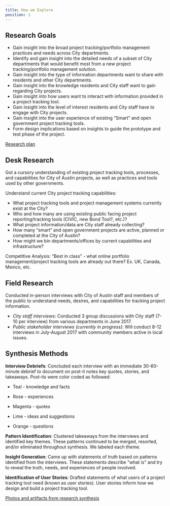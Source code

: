```yaml
---
title: How we Explore
position: 1
---
```


## Research Goals

* Gain insight into the broad project tracking/portfolio management practices and needs across City departments.
* Identify and gain insight into the detailed needs of a subset of City departments that would benefit most from a new project tracking/portfolio management solution.
* Gain insight into the type of information departments want to share with residents and other City departments.
* Gain insight into the knowledge residents and City staff want to gain regarding City projects.
* Gain insight into how users want to interact with information provided in a project tracking tool.
* Gain insight into the level of interest residents and City staff have to engage with City projects.
* Gain insight into the user experience of existing “Smart” and open government project tracking tools.
* Form design implications based on insights to guide the prototype and test phase of the project.

[Research plan](https://docs.google.com/document/d/1ugKx_uL9V4POJchWPxH-zygXygthzFgHSVQ4Xahiu3o/pub)

## Desk Research

Got a cursory understanding of existing project tracking tools, processes, and capabilities for City of Austin projects, as well as practices and tools used by other governments.

Understand current City project tracking capabilities:

* What project tracking tools and project management systems currently exist at the City?
* Who and how many are using existing public facing project reporting/tracking tools (CIVIC, new Bond Tool?, etc.)?
* What project information/data are City staff already collecting?
* How many “smart” and open government projects are active, planned or completed at the City of Austin?
* How might we bin departments/offices by current capabilities and infrastructure?

Competitive Analysis: “Best in class” - what online portfolio management/project tracking tools are already out there? Ex. UK, Canada, Mexico, etc.

## Field Research

Conducted in-person interviews with City of Austin staff and members of the public to understand needs, desires, and capabilities for tracking project information.

* *City staff interviews*: Conducted 3 group discussions with City staff (7-10 per interview) from various departments in June 2017.
* *Public stakeholder interviews (currently in progress)*: Will conduct 8-12 interviews in July-August 2017 with community members active in local issues.

## Synthesis Methods

**Interview Debriefs**: Concluded each interview with an immediate 30-60-minute debrief to document on post-it notes key quotes, stories, and takeaways. Post-its were color coded as followed:

* Teal - knowledge and facts

* Rose - experiences

* Magenta - quotes

* Lime - ideas and suggestions

* Orange - questions

**Pattern Identification**: Clustered takeaways from the interviews and identified key themes. These patterns continued to be merged, resorted, and/or eliminated throughout synthesis. We labeled each theme.

**Insight Generation**: Came up with statements of truth based on patterns identified from the interviews. These statements describe "what is" and try to reveal the truth, needs, and experiences of people involved.

**Identification of User Stories**: Drafted statements of what users of a project tracking tool need (known as user stories). User stories inform how we design and build a project tracking tool.

[Photos and artifacts from research synthesis](https://drive.google.com/drive/folders/0B6sCjeOkriUaWWtXRnlKME1wNDQ?usp=sharing)
